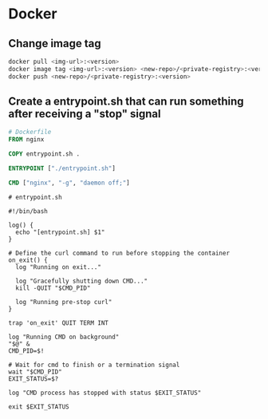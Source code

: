 # Docker

## Change image tag

```bash
docker pull <img-url>:<version>
docker image tag <img-url>:<version> <new-repo>/<private-registry>:<version>
docker push <new-repo>/<private-registry>:<version>
```

## Create a entrypoint.sh that can run something after receiving a "stop" signal

```Dockerfile
# Dockerfile
FROM nginx

COPY entrypoint.sh .

ENTRYPOINT ["./entrypoint.sh"]

CMD ["nginx", "-g", "daemon off;"]
```

```shell
# entrypoint.sh

#!/bin/bash

log() {
  echo "[entrypoint.sh] $1"
}

# Define the curl command to run before stopping the container
on_exit() {
  log "Running on exit..."

  log "Gracefully shutting down CMD..."
  kill -QUIT "$CMD_PID"

  log "Running pre-stop curl"
}

trap 'on_exit' QUIT TERM INT

log "Running CMD on background"
"$@" &
CMD_PID=$!

# Wait for cmd to finish or a termination signal
wait "$CMD_PID"
EXIT_STATUS=$?

log "CMD process has stopped with status $EXIT_STATUS"

exit $EXIT_STATUS
```
